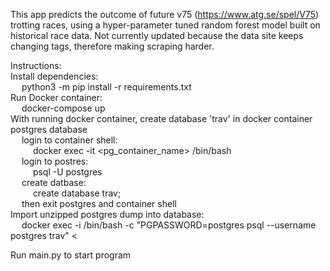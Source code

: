 This app predicts the outcome of future v75 (https://www.atg.se/spel/V75) trotting races, using a hyper-parameter tuned random forest model built on historical race data.  Not currently updated because the data site keeps changing tags, therefore making scraping harder.

Instructions: <br />
Install dependencies:   <br />
   &emsp; python3 -m pip install -r requirements.txt <br />
Run Docker container:  <br />
    &emsp; docker-compose up <br />
With running docker container, create database 'trav' in docker container postgres database <br />
    &emsp; login to container shell:   <br />
        &emsp; &emsp; docker exec -it <pg_container_name> /bin/bash  <br />
    &emsp; login to postres:   <br />
       &emsp; &emsp; psql -U postgres   <br />
    &emsp; create datbase:   <br />
        &emsp; &emsp; create database trav;  <br />
    &emsp; then exit postgres and container shell  <br />
Import unzipped postgres dump into database:  <br />
    &emsp; docker exec -i <container name> /bin/bash -c "PGPASSWORD=postgres psql --username postgres  trav" < <local apath to unzipped dump.sql>  <br />

Run main.py to start program  <br />
